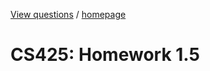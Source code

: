 [View questions](https://github.com/hendraanggrian/IIT-CS425/raw/assets/homework-1.6.pdf)
/ [homepage](https://github.com/hendraanggrian/IIT-CS425/)

# CS425: Homework 1.5
